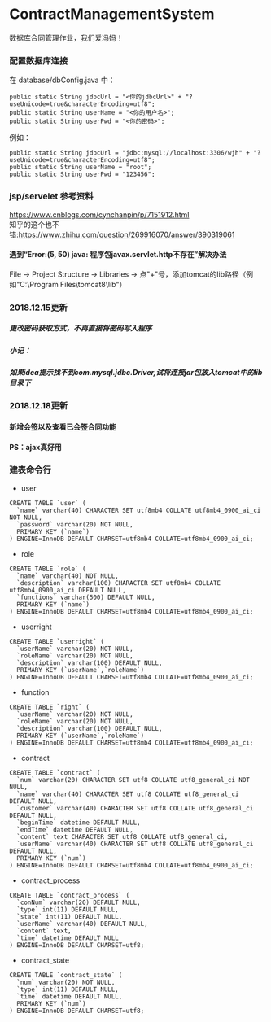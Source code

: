 # ContractManagementSystem
数据库合同管理作业，我们爱冯妈！
### 配置数据库连接
在 database/dbConfig.java 中：  
~~~
public static String jdbcUrl = "<你的jdbcUrl>" + "?useUnicode=true&characterEncoding=utf8";  
public static String userName = "<你的用户名>";
public static String userPwd = "<你的密码>";
~~~
例如：  
~~~
public static String jdbcUrl = "jdbc:mysql://localhost:3306/wjh" + "?useUnicode=true&characterEncoding=utf8";
public static String userName = "root";
public static String userPwd = "123456";
~~~

### jsp/servelet 参考资料
https://www.cnblogs.com/cynchanpin/p/7151912.html  
知乎的这个也不错:https://www.zhihu.com/question/269916070/answer/390319061
#### 遇到“Error:(5, 50) java: 程序包javax.servlet.http不存在”解决办法  
File -> Project Structure -> Libraries -> 点"+"号，添加tomcat的lib路径（例如"C:\Program Files\tomcat8\lib"）

### 2018.12.15更新
##### 更改密码获取方式，不再直接将密码写入程序
##### 小记：
##### 如果idea提示找不到com.mysql.jdbc.Driver,试将连接jar包放入tomcat中的lib目录下

### 2018.12.18更新
#### 新增会签以及查看已会签合同功能
#### PS：ajax真好用

### 建表命令行
- user
~~~
CREATE TABLE `user` (
  `name` varchar(40) CHARACTER SET utf8mb4 COLLATE utf8mb4_0900_ai_ci NOT NULL,
  `password` varchar(20) NOT NULL,
  PRIMARY KEY (`name`)
) ENGINE=InnoDB DEFAULT CHARSET=utf8mb4 COLLATE=utf8mb4_0900_ai_ci;
~~~
- role
~~~
CREATE TABLE `role` (
  `name` varchar(40) NOT NULL,
  `description` varchar(100) CHARACTER SET utf8mb4 COLLATE utf8mb4_0900_ai_ci DEFAULT NULL,
  `functions` varchar(500) DEFAULT NULL,
  PRIMARY KEY (`name`)
) ENGINE=InnoDB DEFAULT CHARSET=utf8mb4 COLLATE=utf8mb4_0900_ai_ci;
~~~

- userright
~~~
CREATE TABLE `userright` (
  `userName` varchar(20) NOT NULL,
  `roleName` varchar(20) NOT NULL,
  `description` varchar(100) DEFAULT NULL,
  PRIMARY KEY (`userName`,`roleName`)
) ENGINE=InnoDB DEFAULT CHARSET=utf8mb4 COLLATE=utf8mb4_0900_ai_ci;
~~~

- function
~~~
CREATE TABLE `right` (
  `userName` varchar(20) NOT NULL,
  `roleName` varchar(20) NOT NULL,
  `description` varchar(100) DEFAULT NULL,
  PRIMARY KEY (`userName`,`roleName`)
) ENGINE=InnoDB DEFAULT CHARSET=utf8mb4 COLLATE=utf8mb4_0900_ai_ci;
~~~

- contract
~~~
CREATE TABLE `contract` (
  `num` varchar(20) CHARACTER SET utf8 COLLATE utf8_general_ci NOT NULL,
  `name` varchar(40) CHARACTER SET utf8 COLLATE utf8_general_ci DEFAULT NULL,
  `customer` varchar(40) CHARACTER SET utf8 COLLATE utf8_general_ci DEFAULT NULL,
  `beginTime` datetime DEFAULT NULL,
  `endTime` datetime DEFAULT NULL,
  `content` text CHARACTER SET utf8 COLLATE utf8_general_ci,
  `userName` varchar(40) CHARACTER SET utf8 COLLATE utf8_general_ci DEFAULT NULL,
  PRIMARY KEY (`num`)
) ENGINE=InnoDB DEFAULT CHARSET=utf8mb4 COLLATE=utf8mb4_0900_ai_ci;
~~~

- contract_process
~~~
CREATE TABLE `contract_process` (
  `conNum` varchar(20) DEFAULT NULL,
  `type` int(11) DEFAULT NULL,
  `state` int(11) DEFAULT NULL,
  `userName` varchar(40) DEFAULT NULL,
  `content` text,
  `time` datetime DEFAULT NULL
) ENGINE=InnoDB DEFAULT CHARSET=utf8;
~~~

- contract_state
~~~
CREATE TABLE `contract_state` (
  `num` varchar(20) NOT NULL,
  `type` int(11) DEFAULT NULL,
  `time` datetime DEFAULT NULL,
  PRIMARY KEY (`num`)
) ENGINE=InnoDB DEFAULT CHARSET=utf8;
~~~


